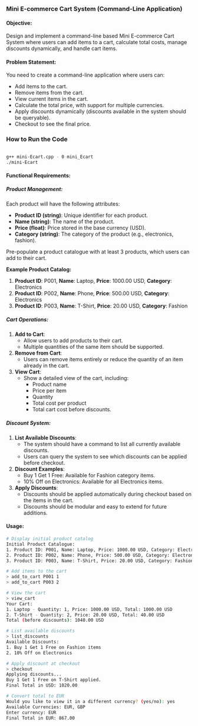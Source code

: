 ### Mini E-commerce Cart System (Command-Line Application)

#### Objective:
Design and implement a command-line based Mini E-commerce Cart System where users can add items to a cart, calculate total costs, manage discounts dynamically, and handle cart items.

#### Problem Statement:
You need to create a command-line application where users can:
- Add items to the cart.
- Remove items from the cart.
- View current items in the cart.
- Calculate the total price, with support for multiple currencies.
- Apply discounts dynamically (discounts available in the system should be queryable).
- Checkout to see the final price.


### How to Run the Code
```bash

g++ mini-Ecart.cpp - 0 mini_Ecart
./mini-Ecart

```

#### Functional Requirements:

##### Product Management:
Each product will have the following attributes:
- **Product ID (string)**: Unique identifier for each product.
- **Name (string)**: The name of the product.
- **Price (float)**: Price stored in the base currency (USD).
- **Category (string)**: The category of the product (e.g., electronics, fashion).

Pre-populate a product catalogue with at least 3 products, which users can add to their cart.

**Example Product Catalog:**
1. **Product ID**: P001, **Name**: Laptop, **Price**: 1000.00 USD, **Category**: Electronics
2. **Product ID**: P002, **Name**: Phone, **Price**: 500.00 USD, **Category**: Electronics
3. **Product ID**: P003, **Name**: T-Shirt, **Price**: 20.00 USD, **Category**: Fashion

##### Cart Operations:
1. **Add to Cart**:
   - Allow users to add products to their cart.
   - Multiple quantities of the same item should be supported.
2. **Remove from Cart**:
   - Users can remove items entirely or reduce the quantity of an item already in the cart.
3. **View Cart**:
   - Show a detailed view of the cart, including:
     - Product name
     - Price per item
     - Quantity
     - Total cost per product
     - Total cart cost before discounts.

##### Discount System:
1. **List Available Discounts**:
   - The system should have a command to list all currently available discounts.
   - Users can query the system to see which discounts can be applied before checkout.
2. **Discount Examples**:
   - Buy 1 Get 1 Free: Available for Fashion category items.
   - 10% Off on Electronics: Available for all Electronics items.
3. **Apply Discounts**:
   - Discounts should be applied automatically during checkout based on the items in the cart.
   - Discounts should be modular and easy to extend for future additions.

#### Usage:

```bash
# Display initial product catalog
Initial Product Catalogue:
1. Product ID: P001, Name: Laptop, Price: 1000.00 USD, Category: Electronics
2. Product ID: P002, Name: Phone, Price: 500.00 USD, Category: Electronics
3. Product ID: P003, Name: T-Shirt, Price: 20.00 USD, Category: Fashion

# Add items to the cart
> add_to_cart P001 1
> add_to_cart P003 2

# View the cart
> view_cart
Your Cart:
1. Laptop - Quantity: 1, Price: 1000.00 USD, Total: 1000.00 USD
2. T-Shirt - Quantity: 2, Price: 20.00 USD, Total: 40.00 USD
Total (before discounts): 1040.00 USD

# List available discounts
> list_discounts
Available Discounts:
1. Buy 1 Get 1 Free on Fashion items
2. 10% Off on Electronics

# Apply discount at checkout
> checkout
Applying discounts...
Buy 1 Get 1 Free on T-Shirt applied.
Final Total in USD: 1020.00

# Convert total to EUR
Would you like to view it in a different currency? (yes/no): yes
Available Currencies: EUR, GBP
Enter currency: EUR
Final Total in EUR: 867.00